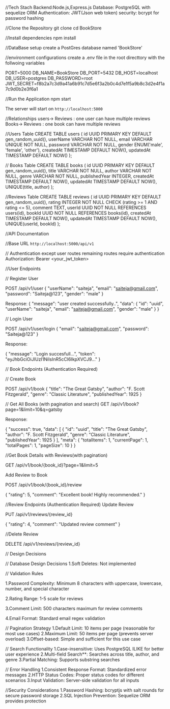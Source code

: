 //Tech Stach
Backend:Node.js,Express.js
Database: PostgreSQL with sequelize ORM
Authentication: JWT(Json web token)
security: bcrypt for password hashing


//Clone the Repository
git clone <repository-url>
cd BookStore

//Install dependencies
npm install

//DataBase setup
create a PostGres database named 'BookStore'


//environment configurations
create a .env file in the root directtory with the follwoing variables

PORT=5000
DB_NAME=BookStore
DB_PORT=5432
DB_HOST=localhost
DB_USER=postgres
DB_PASSWORD=root
JWT_SECRET=f8b2a7c3d9a41a6b91c7d5e6f3a2b0c4d7e1f5a9b8c3d2e4f1a7c9d0b2e3f6a1


//Run the Application
npm start


The server will start on `http://localhost:5000`



//Relationships
users-> Reviews : one user can have multiple reviews
Books-> Reviews : one book can have multiple reviews


//Users Table
CREATE TABLE users (
    id UUID PRIMARY KEY DEFAULT gen_random_uuid(),
    userName VARCHAR NOT NULL,
    email VARCHAR UNIQUE NOT NULL,
    password VARCHAR NOT NULL,
    gender ENUM('male', 'female', 'other'),
    createdAt TIMESTAMP DEFAULT NOW(),
    updatedAt TIMESTAMP DEFAULT NOW()
);


// Books Table
CREATE TABLE books (
    id UUID PRIMARY KEY DEFAULT gen_random_uuid(),
    title VARCHAR NOT NULL,
    author VARCHAR NOT NULL,
    genre VARCHAR NOT NULL,
    publishedYear INTEGER,
    createdAt TIMESTAMP DEFAULT NOW(),
    updatedAt TIMESTAMP DEFAULT NOW(),
    UNIQUE(title, author)
);

 //Reviews Table
CREATE TABLE reviews (
    id UUID PRIMARY KEY DEFAULT gen_random_uuid(),
    rating INTEGER NOT NULL CHECK (rating >= 1 AND rating <= 5),
    comment TEXT,
    userId UUID NOT NULL REFERENCES users(id),
    bookId UUID NOT NULL REFERENCES books(id),
    createdAt TIMESTAMP DEFAULT NOW(),
    updatedAt TIMESTAMP DEFAULT NOW(),
    UNIQUE(userId, bookId)
);

//API Documentation

//Base URL
`http://localhost:5000/api/v1`

// Authentication
except user routes remaining routes require authentication
Authorization: Bearer <your_jwt_token>


//User Endpoints

// Register User

POST /api/v1/user
{
    "userName": "saiteja",
    "email": "saiteja@gmail.com",
    "password": "Saiteja@123",
    "gender": "male"
}

Response:
{
    "message": "user created successfully..",
    "data": {
        "id": "uuid",
        "userName": "saiteja",
        "email": "saiteja@gmail.com",
        "gender": "male"
    }
}

// Login User

POST /api/v1/user/login
{
    "email": "saiteja@gmail.com",
    "password": "Saiteja@123"
}

Response:

{
    "message": "Login succesfull...",
    "token": "eyJhbGciOiJIUzI1NiIsInR5cCI6IkpXVCJ9..."
}


// Book Endpoints (Authentication Required)

// Create Book

POST /api/v1/book
{
    "title": "The Great Gatsby",
    "author": "F. Scott Fitzgerald",
    "genre": "Classic Literature",
    "publishedYear": 1925
}

// Get All Books (with pagination and search)
   GET /api/v1/book?page=1&limit=10&q=gatsby

Response:

{
    "success": true,
    "data": [
        {
            "id": "uuid",
            "title": "The Great Gatsby",
            "author": "F. Scott Fitzgerald",
            "genre": "Classic Literature",
            "publishedYear": 1925
        }
    ],
    "meta": {
        "totalItems": 1,
        "currentPage": 1,
        "totalPages": 1,
        "pageSize": 10
    }
}

//Get Book Details with Reviews(with pagination)

GET /api/v1/book/{book_id}?page=1&limit=5


 Add Review to Book

POST /api/v1/book/{book_id}/review

{
    "rating": 5,
    "comment": "Excellent book! Highly recommended."
}


 //Review Endpoints (Authentication Required)
   Update Review

PUT /api/v1/reviews/{review_id}

{
    "rating": 4,
    "comment": "Updated review comment"
}

//Delete Review

DELETE /api/v1/reviews/{review_id}




// Design Decisions 


// Database Design Decisions
  1.Soft Deletes: Not implemented 

// Validation Rules

  1.Password Complexity: Minimum 8 characters with uppercase, lowercase,    number, and special character

  2.Rating Range: 1-5 scale for reviews

  3.Comment Limit: 500 characters maximum for review comments

  4.Email Format: Standard email regex validation

// Pagination Strategy
   1.Default Limit: 10 items per page (reasonable for most use cases)
   2.Maximum Limit: 50 items per page (prevents server overload)
   3.Offset-based: Simple and sufficient for this use case

// Search Functionality
   1.Case-insensitive: Uses PostgreSQL ILIKE for better user experience
   2.Multi-field Search**: Searches across title, author, and genre
   3.Partial Matching: Supports substring searches

// Error Handling
   1.Consistent Response Format: Standardized error messages
   2.HTTP Status Codes: Proper status codes for different scenarios
   3.Input Validation: Server-side validation for all inputs

//Security Considerations
   1.Password Hashing: bcryptjs with salt rounds for secure password storage
   2.SQL Injection Prevention: Sequelize ORM provides protection











